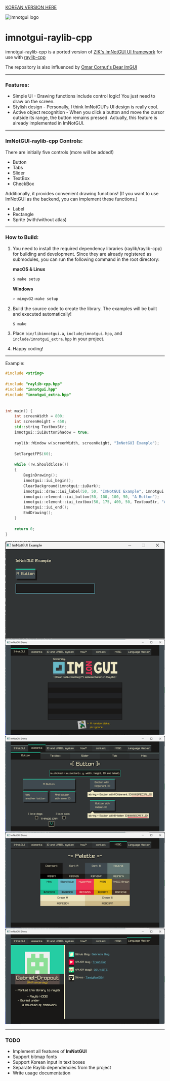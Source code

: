 [KOREAN VERSION HERE](README-KOR.md)

![imnotgui logo](https://TandyRum1024.github.io/imnotgui_huge.png)

# imnotgui-raylib-cpp

imnotgui-raylib-cpp is a ported version of [ZIK's ImNotGUI UI framework](https://github.com/TandyRum1024/sincerly-imnotgui-gml/tree/master) for use with [raylib-cpp](https://github.com/RobLoach/raylib-cpp)

The repository is also influenced by [Omar Cornut's Dear ImGUI](https://github.com/ocornut/imgui)

---

### Features:

* Simple UI - Drawing functions include control logic! You just need to draw on the screen.
* Stylish design - Personally, I think ImNotGUI's UI design is really cool.
* Active object recognition - When you click a button and move the cursor outside its range, the button remains pressed. Actually, this feature is already implemented in ImNotGUI.

---

### ImNotGUI-raylib-cpp Controls:

There are initially five controls (more will be added!)

* Button
* Tabs
* Slider
* TextBox
* CheckBox

Additionally, it provides convenient drawing functions! (If you want to use ImNotGUI as the backend, you can implement these functions.)

- Label
- Rectangle
- Sprite (with/without atlas)

---

### How to Build:

1. You need to install the required dependency libraries (raylib/raylib-cpp) for building and development. Since they are already registered as submodules, you can run the following command in the root directory:

   **macOS & Linux**

   ```bash
   $ make setup
   ```

   **Windows**

   ```powershell
   > mingw32-make setup
   ```

2. Build the source code to create the library. The examples will be built and executed automatically!

   ```bash
   $ make
   ```

3. Place `bin/libimnotgui.a`, `include/imnotgui.hpp`, and `include/imnotgui_extra.hpp` in your project.

4. Happy coding!

---

Example:

```cpp
#include <string>

#include "raylib-cpp.hpp"
#include "imnotgui.hpp"
#include "imnotgui_extra.hpp"


int main() {
    int screenWidth = 800;
    int screenHeight = 450;
    std::string TextboxStr;
    imnotgui::iuiButtonShadow = true;

    raylib::Window w(screenWidth, screenHeight, "ImNotGUI Example");

    SetTargetFPS(60);
    
    while (!w.ShouldClose())
    {
        BeginDrawing();
        imnotgui::iui_begin();
        ClearBackground(imnotgui::iuDark);
        imnotgui::draw::iui_label(50, 50, "ImNotGUI Example", imnotgui::iuCream);
        imnotgui::element::iui_button(50, 100, 100, 50, "A Button");
        imnotgui::element::iui_textbox(50, 175, 400, 50, TextboxStr, "A Textbox");
        imnotgui::iui_end();
        EndDrawing();
    }

    return 0;
}
```

<img src="example1.png" alt="ex1" style="zoom: 80%;" />

<img src="example2.png" alt="ex2" style="zoom: 80%;" />

<img src="example3.png" alt="ex3" style="zoom: 80%;" />

<img src="example4.png" alt="ex4" style="zoom: 80%;" />

<img src="example5.png" alt="ex5" style="zoom: 80%;" />

---

### TODO

- Implement all features of **ImNotGUI**
- Support bitmap fonts
- Support Korean input in text boxes
- Separate Raylib dependencies from the project
- Write usage documentation
